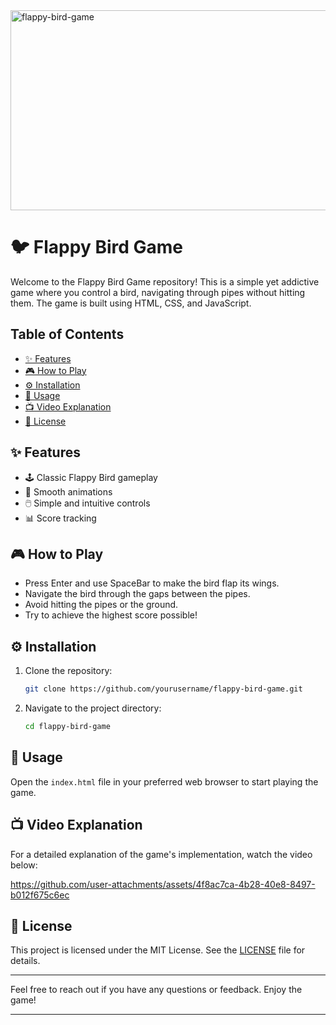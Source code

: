 
<img src="https://socialify.git.ci/harivarshney/flappy-bird-game/image?font=Bitter&language=1&name=1&owner=1&pattern=Brick%20Wall&stargazers=1&theme=Dark" alt="flappy-bird-game" width="640" height="320" />

# 🐦 Flappy Bird Game

Welcome to the Flappy Bird Game repository! This is a simple yet addictive game where you control a bird, navigating through pipes without hitting them. The game is built using HTML, CSS, and JavaScript.

## Table of Contents

- [✨ Features](#-features)
- [🎮 How to Play](#-how-to-play)
- [⚙️ Installation](#️-installation)
- [📂 Usage](#-usage)
- [📺 Video Explanation](#-video-explanation)
- [📜 License](#-license)

## ✨ Features

- 🕹️ Classic Flappy Bird gameplay
- 🎨 Smooth animations
- 🖱️ Simple and intuitive controls
- 📊 Score tracking

## 🎮 How to Play

- Press Enter and use SpaceBar to make the bird flap its wings.
- Navigate the bird through the gaps between the pipes.
- Avoid hitting the pipes or the ground.
- Try to achieve the highest score possible!

## ⚙️ Installation

1. Clone the repository:
   ```bash
   git clone https://github.com/yourusername/flappy-bird-game.git
   ```
2. Navigate to the project directory:
   ```bash
   cd flappy-bird-game
   ```

## 📂 Usage

Open the `index.html` file in your preferred web browser to start playing the game.

## 📺 Video Explanation

For a detailed explanation of the game's implementation, watch the video below:

https://github.com/user-attachments/assets/4f8ac7ca-4b28-40e8-8497-b012f675c6ec

## 📜 License

This project is licensed under the MIT License. See the [LICENSE](LICENSE) file for details.

---

Feel free to reach out if you have any questions or feedback. Enjoy the game!

---
